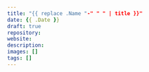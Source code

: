 ```yaml
---
title: "{{ replace .Name "-" " " | title }}"
date: {{ .Date }}
draft: true
repository: 
website:
description:
images: []
tags: []
---
```


